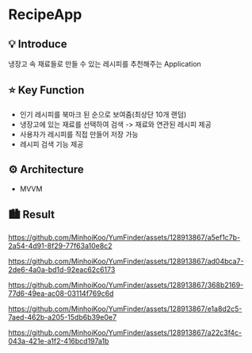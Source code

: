 # RecipeApp

## 💡 Introduce
냉장고 속 재료들로 만들 수 있는 레시피를 추천해주는 Application
## ⭐️ Key Function
* 인기 레시피를 북마크 된 순으로 보여줌(최상단 10개 랜덤)
* 냉장고에 있는 재료를 선택하여 검색 -> 재료와 연관된 레시피 제공
* 사용자가 레시피를 직접 만들어 저장 가능
* 레시피 검색 기능 제공
## ⚙️ Architecture
* MVVM
## 🏙 Result
https://github.com/MinhoiKoo/YumFinder/assets/128913867/a5ef1c7b-2a54-4d91-8f29-77f63a10e8c2


https://github.com/MinhoiKoo/YumFinder/assets/128913867/ad04bca7-2de6-4a0a-bd1d-92eac62c6173


https://github.com/MinhoiKoo/YumFinder/assets/128913867/368b2169-77d6-49ea-ac08-03114f769c6d


https://github.com/MinhoiKoo/YumFinder/assets/128913867/e1a8d2c5-7aed-462b-a205-15db6b39e0e7


https://github.com/MinhoiKoo/YumFinder/assets/128913867/a22c3f4c-043a-421e-a1f2-416bcd197a1b




